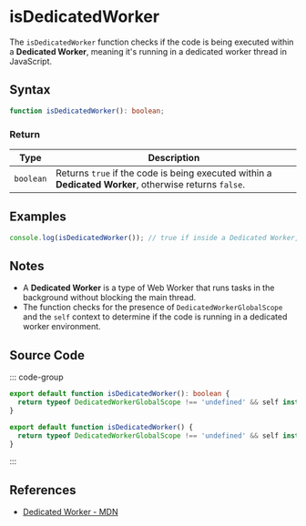 # isDedicatedWorker

The `isDedicatedWorker` function checks if the code is being executed within a **Dedicated Worker**, meaning it's running in a dedicated worker thread in JavaScript.

## Syntax

```typescript
function isDedicatedWorker(): boolean;
```

### Return

| Type     | Description                                                   |
|----------|---------------------------------------------------------------|
| `boolean`| Returns `true` if the code is being executed within a **Dedicated Worker**, otherwise returns `false`. |

## Examples

```typescript
console.log(isDedicatedWorker()); // true if inside a Dedicated Worker, false otherwise
```

## Notes

- A **Dedicated Worker** is a type of Web Worker that runs tasks in the background without blocking the main thread.
- The function checks for the presence of `DedicatedWorkerGlobalScope` and the `self` context to determine if the code is running in a dedicated worker environment.

## Source Code

::: code-group
```typescript
export default function isDedicatedWorker(): boolean {
  return typeof DedicatedWorkerGlobalScope !== 'undefined' && self instanceof DedicatedWorkerGlobalScope;
}
```

```javascript
export default function isDedicatedWorker() {
  return typeof DedicatedWorkerGlobalScope !== 'undefined' && self instanceof DedicatedWorkerGlobalScope;
}
```
:::

## References

- [Dedicated Worker - MDN](https://developer.mozilla.org/en-US/docs/Web/API/DedicatedWorkerGlobalScope)